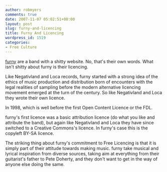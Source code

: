 ```yaml
---
author: robmyers
comments: true
date: 2007-11-07 05:02:51+00:00
layout: post
slug: furny-and-licencing
title: Furny And Licencing
wordpress_id: 1519
categories:
- Free Culture
---
```


[furny](http://furny.co.uk/) are a band with a shitty website. No, that's their own words. What isn't shitty about furny is their licencing.  
  
Like Negativland and Loca records, furny started with a strong idea of the ethics of music production and distribution born of encounters with the legal realities of sampling before the modern alternative licencing movement emerged at the turn of the century. So like Negativland and Loca they wrote their own licence.  
  
In 1998, which is well before the first Open Content Licence or the FDL.  
  
furny's first licence was a basic attribution licence (do what you like and attribute the band), but again like Negativland and Loca they have since switched to a Creative Commons's licence. In furny's case this is the copyleft BY-SA licence.  
  
The striking thing about furny's commitment to Free Licencing is that it is simply part of their attitude towards making music. furny take musical and lyrical inspiration from diverse sources, taking aim at everything from their guitarist's father to Pete Doherty, and they don't want to get in the way of anyone else doing the same.  



